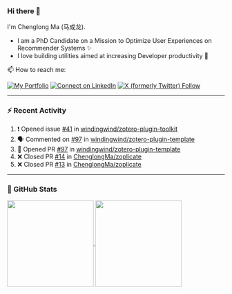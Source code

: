 ### Hi there 👋

I'm Chenglong Ma (马成龙). 

* I am a PhD Candidate on a Mission to Optimize User Experiences on Recommender Systems ✨
* I love building utilities aimed at increasing Developer productivity 💪 

📫 How to reach me:

[![My Portfolio](https://img.shields.io/badge/Visit_me_at-https://chenglongma.com-blue)](https://chenglongma.com)
[![Connect on LinkedIn](https://img.shields.io/badge/--linkedin?label=LinkedIn&logo=LinkedIn&style=social)](https://www.linkedin.com/in/machenglong/)
[![X (formerly Twitter) Follow](https://img.shields.io/twitter/follow/ChenglongM)](https://twitter.com/ChenglongM)

---

### :zap: Recent Activity

<!--START_SECTION:activity-->
1. ❗ Opened issue [#41](https://github.com/windingwind/zotero-plugin-toolkit/issues/41) in [windingwind/zotero-plugin-toolkit](https://github.com/windingwind/zotero-plugin-toolkit)
2. 🗣 Commented on [#97](https://github.com/windingwind/zotero-plugin-template/pull/97#issuecomment-1888372954) in [windingwind/zotero-plugin-template](https://github.com/windingwind/zotero-plugin-template)
3. 💪 Opened PR [#97](https://github.com/windingwind/zotero-plugin-template/pull/97) in [windingwind/zotero-plugin-template](https://github.com/windingwind/zotero-plugin-template)
4. ❌ Closed PR [#14](https://github.com/ChenglongMa/zoplicate/pull/14) in [ChenglongMa/zoplicate](https://github.com/ChenglongMa/zoplicate)
5. ❌ Closed PR [#13](https://github.com/ChenglongMa/zoplicate/pull/13) in [ChenglongMa/zoplicate](https://github.com/ChenglongMa/zoplicate)
<!--END_SECTION:activity-->

---

### 🌱 GitHub Stats

<a href="https://github.com/ChenglongMa#-github-stats">
  <img height=200 align="center" src="https://github-readme-stats.vercel.app/api?username=ChenglongMa" />
</a>
<a href="https://github.com/ChenglongMa#-github-stats">
  <img height=200 align="center" src="https://github-readme-stats.vercel.app/api/top-langs?username=ChenglongMa&layout=compact&langs_count=8&card_width=320" />
</a>


<!--
**ChenglongMa/ChenglongMa** is a ✨ _special_ ✨ repository because its `README.md` (this file) appears on your GitHub profile.

Here are some ideas to get you started:

- 🔭 I’m currently working on ...
- 🌱 I’m currently learning ...
- 👯 I’m looking to collaborate on ...
- 🤔 I’m looking for help with ...
- 💬 Ask me about ...
- 📫 How to reach me: ...
- 😄 Pronouns: ...
- ⚡ Fun fact: ...

![Chenglong's GitHub stats](https://github-readme-stats.vercel.app/api?username=ChenglongMa&show_icons=true&count_private=true)

---

![Top Langs](https://github-readme-stats.vercel.app/api/top-langs/?username=ChenglongMa)

---
-->
